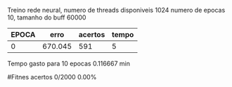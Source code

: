 Treino rede neural, numero de threads disponiveis 1024
numero de epocas 10, tamanho do buff 60000

|EPOCA | erro | acertos | tempo |
|----|----|----|----|
|0 | 670.045 | 591 | 5 |
Tempo gasto para 10 epocas 0.116667 min

#Fitnes
acertos 0/2000 0.00%
